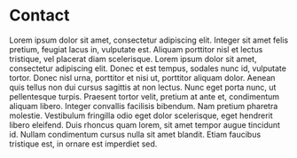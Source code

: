 Contact
=======
Lorem ipsum dolor sit amet, consectetur adipiscing elit. Integer sit amet felis pretium, feugiat lacus in, vulputate est. Aliquam porttitor nisl et lectus tristique, vel placerat diam scelerisque. Lorem ipsum dolor sit amet, consectetur adipiscing elit. Donec et est tempus, sodales nunc id, vulputate tortor. Donec nisl urna, porttitor et nisi ut, porttitor aliquam dolor. Aenean quis tellus non dui cursus sagittis at non lectus. Nunc eget porta nunc, ut pellentesque turpis. Praesent tortor velit, pretium at ante et, condimentum aliquam libero. Integer convallis facilisis bibendum. Nam pretium pharetra molestie. Vestibulum fringilla odio eget dolor scelerisque, eget hendrerit libero eleifend. Duis rhoncus quam lorem, sit amet tempor augue tincidunt id. Nullam condimentum cursus nulla sit amet blandit. Etiam faucibus tristique est, in ornare est imperdiet sed.
